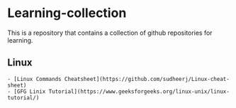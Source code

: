 # Learning-collection
This is a repository that contains a collection of github repositories for learning.

## Linux 
    - [Linux Commands Cheatsheet](https://github.com/sudheerj/Linux-cheat-sheet)
    - [GFG Linix Tutorial](https://www.geeksforgeeks.org/linux-unix/linux-tutorial/)
